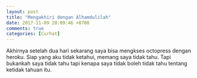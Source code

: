 ```yaml
---
layout: post
title: "Mengakhiri dengan Alhamdulilah"
date: 2017-11-09 20:09:46 +0700
comments: true
categories: [Curhat]
---
```

Akhirnya setelah dua hari sekarang saya bisa mengkses octopress dengan heroku.
Siap yang aku tidak ketahui, memang saya tidak tahu. Tapi bukankah saya tidak tahu
tapi kenapa saya tidak boleh tidak tahu tentang ketidak tahuan itu.
